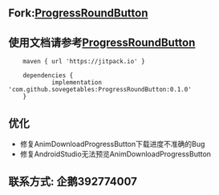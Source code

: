 ## Fork:[ProgressRoundButton](https://github.com/cctanfujun/ProgressRoundButton)
## 使用文档请参考[ProgressRoundButton](https://github.com/cctanfujun/ProgressRoundButton)
```code
    maven { url 'https://jitpack.io' }

    dependencies {
	        implementation 'com.github.sovegetables:ProgressRoundButton:0.1.0'
	}
```
## 优化
- 修复AnimDownloadProgressButton下载进度不准确的Bug
- 修复AndroidStudio无法预览AnimDownloadProgressButton
## 联系方式: 企鹅392774007
